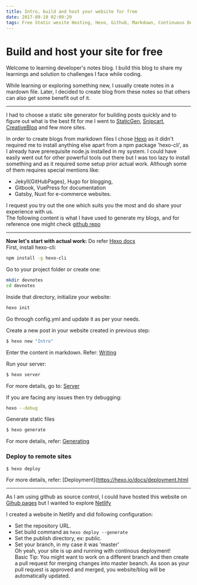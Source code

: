 ```yaml
---
title: Intro, build and host your website for free
date: 2017-09-10 02:09:29
tags: Free Static wesite Hosting, Hexo, Github, Markdown, Continuous Deployment
---
```


# Build and host your site for free

Welcome to learning developer's notes blog.
I build this blog to share my learnings and solution to challenges I face while coding.

While learning or exploring something new, I usually create notes in a mardown file.
Later, I decided to create blog from these notes so that others can also get some benefit out of it.

---

I had to choose a static site generator for building posts quickly and to figure out what is the best fit for me I went to [StaticGen](https://www.staticgen.com/), [Snipcart](https://snipcart.com/blog/choose-best-static-site-generator), [CreativeBloq](https://www.creativebloq.com/features/10-best-static-site-generators) and few more sites.

In order to create blogs from markdown files I chose [Hexo](https://hexo.io/) as it didn't required me to install anything else apart from a npm package 'hexo-cli', as I already have prerequisite node.js installed in my system.
I could have easily went out for other powerful tools out there but I was too lazy to install something and as it required some setup prior actual work.
Although some of them requires special mentions like:

-   Jekyll(GitHubPages), Hugo for blogging,
-   Gitbook, VuePress for documentation
-   Gatsby, Nuxt for e-commerce websites.

I request you try out the one which suits you the most and do share your experience with us.  
The following content is what I have used to generate my blogs, and for reference one might check [github repo](https://github.com/apotheone/apotheone.github.io)

---

**Now let's start with actual work:**
Do refer [Hexo docs](https://hexo.io/docs)  
First, install hexo-cli:

```bash
npm install -g hexo-cli
```

Go to your project folder or create one:

```bash
mkdir devnotes
cd devnotes
```

Inside that directory, initialize your website:

```bash
hexo init
```

Go through config.yml and update it as per your needs.

Create a new post in your website created in previous step:

```bash
$ hexo new "Intro"
```

Enter the content in markdown.
Refer: [Writing](https://hexo.io/docs/writing.html)

Run your server:

```bash
$ hexo server
```

For more details, go to: [Server](https://hexo.io/docs/server.html)

If you are facing any issues then try debugging:

```bash
hexo --debug
```

Generate static files

```bash
$ hexo generate
```

For more details, refer: [Generating](https://hexo.io/docs/generating.html)

### Deploy to remote sites

```bash
$ hexo deploy
```

For more details, refer: [Deployment](https://hexo.io/docs/deployment.html

---

As I am using github as source control, I could have hosted this website on [Gihub pages](https://pages.github.com/) but I wanted to explore [Netlify](https://www.netlify.com/)

I created a website in Netlify and did following configuration:

-   Set the repository URL.
-   Set build command as `hexo deploy --generate`
-   Set the publish directory, ex: public.
-   Set your branch, in my case it was 'master'  
Oh yeah, your site is up and running with continous deployment!  
Basic Tip: You might want to work on a different branch and then create a pull request for merging changes into master beanch.
As soon as your pull request is approved and merged, you website/blog will be automatically updated.
